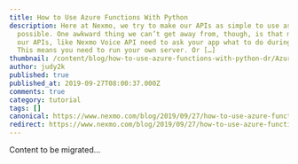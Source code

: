 ```yaml
---
title: How to Use Azure Functions With Python
description: Here at Nexmo, we try to make our APIs as simple to use as
  possible. One awkward thing we can’t get away from, though, is that many of
  our APIs, like Nexmo Voice API need to ask your app what to do during a call.
  This means you need to run your own server. Or […]
thumbnail: /content/blog/how-to-use-azure-functions-with-python-dr/Azure-Functions-Python_1200x675.jpg
author: judy2k
published: true
published_at: 2019-09-27T08:00:37.000Z
comments: true
category: tutorial
tags: []
canonical: https://www.nexmo.com/blog/2019/09/27/how-to-use-azure-functions-with-python-dr
redirect: https://www.nexmo.com/blog/2019/09/27/how-to-use-azure-functions-with-python-dr
---
```


Content to be migrated...

